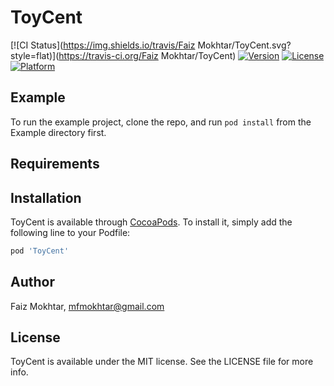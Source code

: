 # ToyCent

[![CI Status](https://img.shields.io/travis/Faiz Mokhtar/ToyCent.svg?style=flat)](https://travis-ci.org/Faiz Mokhtar/ToyCent)
[![Version](https://img.shields.io/cocoapods/v/ToyCent.svg?style=flat)](https://cocoapods.org/pods/ToyCent)
[![License](https://img.shields.io/cocoapods/l/ToyCent.svg?style=flat)](https://cocoapods.org/pods/ToyCent)
[![Platform](https://img.shields.io/cocoapods/p/ToyCent.svg?style=flat)](https://cocoapods.org/pods/ToyCent)

## Example

To run the example project, clone the repo, and run `pod install` from the Example directory first.

## Requirements

## Installation

ToyCent is available through [CocoaPods](https://cocoapods.org). To install
it, simply add the following line to your Podfile:

```ruby
pod 'ToyCent'
```

## Author

Faiz Mokhtar, mfmokhtar@gmail.com

## License

ToyCent is available under the MIT license. See the LICENSE file for more info.
